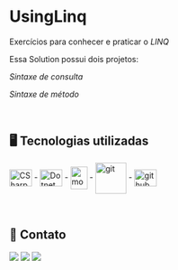 # UsingLinq

<p>Exercícios para conhecer e praticar o <i>LINQ</i> </p>

<p>Essa Solution possui dois projetos: </p>
<p> <i>Sintaxe de consulta</i></p>
<p> <i>Sintaxe de método</i></p>

<br>

## :desktop_computer: Tecnologias utilizadas
 <div>
  
  <img align="center" alt="CSharp" height="30" width="40" src="https://cdn.jsdelivr.net/gh/devicons/devicon/icons/csharp/csharp-original.svg">  -
<img align="center" alt="Dotnet" height="30" width="40" src="https://cdn.jsdelivr.net/gh/devicons/devicon/icons/dotnetcore/dotnetcore-original.svg"> -
  <img align="center" alt="mongodb" height="40" width="30" src="https://cdn.jsdelivr.net/gh/devicons/devicon/icons/mongodb/mongodb-original-wordmark.svg"> -
  <img align="center" alt="git" height="55" width="55" src="https://cdn.jsdelivr.net/gh/devicons/devicon/icons/git/git-plain-wordmark.svg">  -
  <img align="center" alt="github" height="30" width="40" src="https://cdn.jsdelivr.net/gh/devicons/devicon/icons/github/github-original.svg"> 
</div>
<br>

## :large_blue_diamond: Contato

<div>
        <a href="https://www.linkedin.com/in/gustavo-luiz-tech/" target="_blank"><img src="https://img.shields.io/badge/-LinkedIn-%230077B5?style=for-the-badge&logo=linkedin&logoColor=white" target="_blank"></a>
    <a href = "mailto:luizgustavorosa77@gmail.com"><img src="https://img.shields.io/badge/-Gmail-%23333?style=for-the-badge&logo=gmail&logoColor=white" target="_blank"></a>
    <a href="mailto:luizgustavorosa@outlook.com" ><img src="https://img.shields.io/badge/Microsoft_Outlook-0078D4?style=for-the-badge&logo=microsoft-outlook&logoColor=white" target="_blank"></a>
</div>
